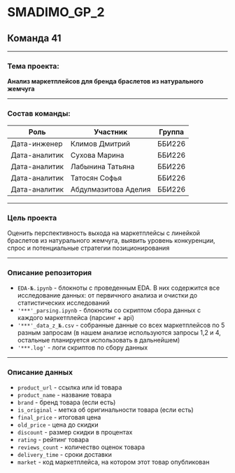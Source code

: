 # SMADIMO_GP_2  
## Команда 41  

---

### **Тема проекта:**  
**Анализ маркетплейсов для бренда браслетов из натурального жемчуга**  

---

### **Состав команды:**  

| Роль          | Участник               | Группа   |  
|---------------|------------------------|----------|  
| Дата-инженер  | Климов Дмитрий         | ББИ226   |  
| Дата-аналитик | Сухова Марина          | ББИ226   |  
| Дата-аналитик | Лабынина Татьяна       | ББИ226   |  
| Дата-аналитик | Татосян Софья          | ББИ226   |  
| Дата-аналитик | Абдулмазитова Аделия   | ББИ226   |  

---

### **Цель проекта**  
Оценить перспективность выхода на маркетплейсы с линейкой браслетов из натурального жемчуга, выявить уровень конкуренции, спрос и потенциальные стратегии позиционирования

---

### **Описание репозитория**  

- `EDA-№.ipynb` - блокноты с проведенным EDA. В них содержится все исследование данных: от первичного анализа и очистки до статистических исследований
- `'***'_parsing.ipynb` - блокноты со скриптом сбора данных с каждого маркетплейса (парсинг + api)
- `'***'_data_z_№.csv` - собранные данные со всех маркетплейсов по 5 разным запросам (в нашем анализе используются запросы 1,2 и 4, остальные планируется использовать в дальнейшем)
- `'***.log'` - логи скриптов по сбору данных 

---

### **Описание данных**

- `product_url` - ссылка или id товара
- `product_name` - название товара
- `brand` - бренд товара (если есть)
- `is_original` - метка об оригинальности товара (если есть)
- `final_price` - итоговая цена
- `old_price` - цена до скидки
- `discount` - размер скидки в процентах
- `rating` - рейтинг товара
- `reviews_count` - количество оценок товара
- `delivery_time` - сроки доставки
- `market` - код маркетплейса, на котором этот товар опубликован